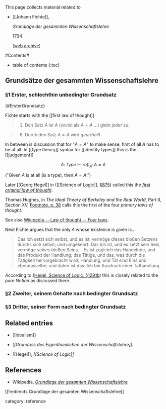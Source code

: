 
This page collects material related to 

* [[Johann Fichte]],

  _Grundlage der gesammten Wissenschaftslehre_

  1794

  ([web archive](https://archive.org/details/grundlagedergesa00fich))

#Contents#
* table of contents
{:toc}

## Grundsätze der gesammten Wissenschaftslehre

### §1 Erster, schlechthin unbedingter Grundsatz
 {#ErsterGrundsatz}

Fichte starts with the [[first law of thought]]:

> 1) Den Satz _$A$ ist $A$_ (soviel als $A = A$ ...) giebt jeder zu.

> 6) Durch den Satz $A = A$ wird _geurtheilt_

In between is discussion that for "$A = A$" to make sense, first of all $A$ has to be at all. In [[type theory]] syntax for [[identity types]] this is the [[judgement]]

$$
  A \colon Type \vdash refl_A \colon A = A
$$

("Given $A$ is at all (is a type), then $A = A$.")

Later [[Georg Hegel]] in ([[Science of Logic]], [§875](https://ncatlab.org/nlab/show/Science+of+Logic#875)) called this the _[first original law of thought](https://ncatlab.org/nlab/show/Science+of+Logic#FirstOriginalLawOfThought)_.

Thomas Hughes, in _The Ideal Theory of Berkeley and the Real World_, Part II, Section XV, [Footnote, p. 38](https://archive.org/stream/idealtheoryberk01hughgoog#page/n48/mode/2up) calls this the first of the four _primary laws of thought_.

See also [Wikipedia -- Law of thought -- Four laws](https://en.wikipedia.org/wiki/Law_of_thought#Four_laws). 

Next Fichte argues that the only $A$ whose existence is given is...

> Das Ich setzt sich selbst, und es ist, vermöge dieses bloßen Setzens durchs sich selbst; und umgekehrt: Das Ich ist, und es setzt sein Sein, vermöge seines bloßen Seins. - Es ist zugleich das Handelnde, und das Produkt der Handlung; das Tätige, und das, was durch die Tätigkeit hervorgebracht wird; Handlung, und Tat sind Eins und ebendasselbe; und daher ist das: Ich bin Ausdruck einer Tathandlung.

According to ([Hegel, Science of Logic, §1291b](Science+of+Logic#1291b)) this is closely related to the pure _Notion_ as discussed there.

### §2 Zweiter, seinem Gehalte nach bedingter Grundsatz


### §3 Dritter, seiner Form nach bedingter Grundsatz


## Related entries


* [[idealism]]

*  _[[Grundriss des Eigenthümlichen der Wissenschaftslehre]]_.


* [[Hegel]], _[[Science of Logic]]_

## References

* Wikipedia, _[Grundlage der gesamten Wissenschaftslehre](https://de.wikipedia.org/wiki/Grundlage_der_gesamten_Wissenschaftslehre)_

[[!redirects Grundlage der gesamten Wissenschaftslehre]]

category: reference